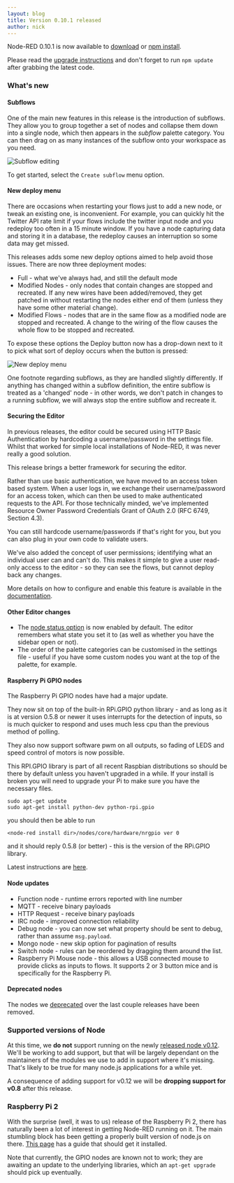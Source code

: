 ```yaml
---
layout: blog
title: Version 0.10.1 released
author: nick
---
```


Node-RED 0.10.1 is now available to [download](https://github.com/node-red/node-red/archive/0.10.1.zip) or [npm install](https://npmjs.org/package/node-red).

Please read the [upgrade instructions](http://nodered.org/docs/getting-started/upgrading.html) and don't forget to run `npm update` after grabbing the latest code.

### What's new

#### Subflows
One of the main new features in this release is the introduction of subflows. They allow you to group together a set of nodes and collapse them down into a single node, which then appears in the _subflow_ palette category. You can then drag on as many instances of the subflow onto your workspace as you need.

![Subflow editing](/blog/content/images/2015/Feb/Selection_136.png)

To get started, select the `Create subflow` menu option.

#### New deploy menu

There are occasions when restarting your flows just to add a new node, or tweak an existing one, is inconvenient. For example, you can quickly hit the Twitter API rate limit if your flows include the twitter input node and you redeploy too often in a 15 minute window. If you have a node capturing data and storing it in a database, the redeploy causes an interruption so some data may get missed.

This releases adds some new deploy options aimed to help avoid those issues. There are now three deployment modes:

- Full - what we've always had, and still the default mode
- Modified Nodes - only nodes that contain changes are stopped and recreated. If any new wires have been added/removed, they get patched in without restarting the nodes either end of them (unless they have some other material change).
- Modified Flows - nodes that are in the same flow as a modified node are stopped and recreated. A change to the wiring of the flow causes the whole flow to be stopped and recreated.

To expose these options the Deploy button now has a drop-down next to it to pick what sort of deploy occurs when the button is pressed:

![New deploy menu](/blog/content/images/2015/Feb/Selection_135.png)

One footnote regarding subflows, as they are handled slightly differently. If anything has changed within a subflow definition, the entire subflow is treated as a 'changed' node - in other words, we don't patch in changes to a running subflow, we will always stop the entire subflow and recreate it.


#### Securing the Editor

In previous releases, the editor could be secured using HTTP Basic Authentication by hardcoding a username/password in the settings file. Whilst that worked for simple local installations of Node-RED, it was never really a good solution.

This release brings a better framework for securing the editor.

Rather than use basic authentication, we have moved to an access token based system. When a user logs in, we exchange their username/password for an access token, which can then be used to make authenticated requests to the API. For those technically minded, we've implemented Resource Owner Password Credentials Grant of OAuth 2.0 (RFC 6749, Section 4.3).

You can still hardcode username/passwords if that's right for you, but you can also plug in your own code to validate users.

We've also added the concept of user permissions; identifying what an individual user can and can't do. This makes it simple to give a user read-only access to the editor - so they can see the flows, but cannot deploy back any changes.

More details on how to configure and enable this feature is available in the [documentation](http://nodered.org/docs/security.html).


#### Other Editor changes

- The [node status option](http://blog.nodered.org/2014/06/26/version-0-8-0-released/#nodestatusindicators) is now enabled by default. The editor remembers what state you set it to (as well as whether you have the sidebar open or not).
- The order of the palette categories can be customised in the settings file - useful if you have some custom nodes you want at the top of the palette, for example.

#### Raspberry Pi GPIO nodes

The Raspberry Pi GPIO nodes have had a major update.

They now sit on top of the built-in RPi.GPIO python library - and as long as it is at version 0.5.8 or newer it uses interrupts for the detection of inputs, so is much quicker to respond and uses much less cpu than the previous method of polling.

They also now support software pwm on all outputs, so fading of LEDS and speed control of motors is now possible.

This RPI.GPIO library is part of all recent Raspbian distributions so should be there by default unless you haven't upgraded in a while. If your install is broken you will need to upgrade your Pi to make sure you have the necessary files.

    sudo apt-get update
    sudo apt-get install python-dev python-rpi.gpio

you should then be able to run

    <node-red install dir>/nodes/core/hardware/nrgpio ver 0

and it should reply  0.5.8  (or better) - this is the version of the RPi.GPIO library.

Latest instructions are [here](http://nodered.org/docs/hardware/raspberrypi.html).


#### Node updates
- Function node - runtime errors reported with line number
- MQTT - receive binary payloads
- HTTP Request - receive binary payloads
- IRC node - improved connection reliability
- Debug node - you can now set what property should be sent to debug, rather than assume `msg.payload`.
- Mongo node - new skip option for pagination of results
- Switch node - rules can be reordered by dragging them around the list.
- Raspberry Pi Mouse node - this allows a USB connected mouse to provide clicks as inputs to flows. It supports 2 or 3 button mice and is specifically for the Raspberry Pi.

#### Deprecated nodes
The nodes we [deprecated](http://blog.nodered.org/2014/09/24/version-0-9-0-released/#deprecatednodes) over the last couple releases have been removed.

### Supported versions of Node
At this time, we **do not** support running on the newly [released node v0.12](http://blog.nodejs.org/2015/02/06/node-v0-12-0-stable/). We'll be working to add support, but that will be largely dependant on the maintainers of the modules we use to add in support where it's missing. That's likely to be true for many node.js applications for a while yet.

A consequence of adding support for v0.12 we will be **dropping support for v0.8** after this release.

### Raspberry Pi 2
With the surprise (well, it was to us) release of the Raspberry Pi 2, there has naturally been a lot of interest in getting Node-RED running on it. The main stumbling block has been getting a properly built version of node.js on there. [This page](https://github.com/joyent/node/wiki/installing-node.js-via-package-manager#debian-and-ubuntu-based-linux-distributions) has a guide that should get it installed.

Note that currently, the GPIO nodes are known not to work; they are awaiting an update to the underlying libraries, which an `apt-get upgrade` should pick up eventually.
